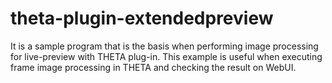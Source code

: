 # theta-plugin-extendedpreview
It is a sample program that is the basis when performing image processing for live-preview with THETA plug-in. This example is useful when executing frame image processing in THETA and checking the result on WebUI.
